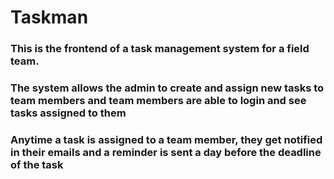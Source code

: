 # Taskman

### This is the frontend of a task management system for a field team.
### The system allows the admin to create and assign new tasks to team members and team members are able to login and see tasks assigned to them
### Anytime a task is assigned to a team member, they get notified in their emails and a reminder is sent a day before the deadline of the task

